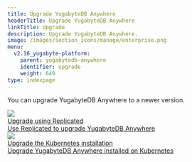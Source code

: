 ```yaml
---
title: Upgrade YugabyteDB Anywhere
headerTitle: Upgrade YugabyteDB Anywhere
linkTitle: Upgrade
description: Upgrade YugabyteDB Anywhere.
image: /images/section_icons/manage/enterprise.png
menu:
  v2.16_yugabyte-platform:
    parent: yugabytedb-anywhere
    identifier: upgrade
    weight: 649
type: indexpage
---
```


You can upgrade YugabyteDB Anywhere to a newer version.

<div class="row">

  <div class="col-12 col-md-6 col-lg-12 col-xl-6">
    <a class="section-link icon-offset" href="upgrade-yp-replicated/">
      <div class="head">
        <img class="icon" src="/images/section_icons/manage/backup.png" aria-hidden="true" />
        <div class="title">Upgrade using Replicated</div>
      </div>
      <div class="body">
        Use Replicated to upgrade YugabyteDB Anywhere
      </div>
    </a>
  </div>


  <div class="col-12 col-md-6 col-lg-12 col-xl-6">
    <a class="section-link icon-offset" href="upgrade-yp-kubernetes/">
      <div class="head">
        <img class="icon" src="/images/section_icons/manage/backup.png" aria-hidden="true" />
        <div class="title">Upgrade the Kubernetes installation</div>
      </div>
      <div class="body">
        Upgrade YugabyteDB Anywhere installed on Kubernetes
      </div>
    </a>
  </div>


</div>

